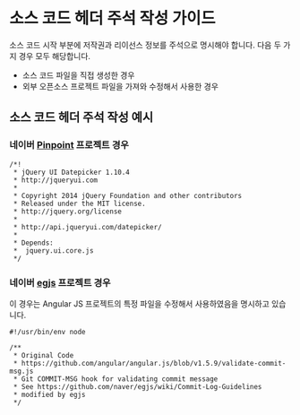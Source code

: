 # 소스 코드 헤더 주석 작성 가이드

소스 코드 시작 부분에 저작권과 리이선스 정보를 주석으로 명시해야 합니다. 다음 두 가지 경우 모두 해당합니다.
- 소스 코드 파일을 직접 생성한 경우
- 외부 오픈소스 프로젝트 파일을 가져와 수정해서 사용한 경우

## 소스 코드 헤더 주석 작성 예시

### 네이버 [Pinpoint](https://github.com/pinpoint-apm/pinpoint/blob/90c7603681a3fc310faead9ad47cc358ad49c04e/web/src/main/webapp/components/jquery-ui/ui/jquery.ui.datepicker.js) 프로젝트 경우

```
/*!
 * jQuery UI Datepicker 1.10.4
 * http://jqueryui.com
 *
 * Copyright 2014 jQuery Foundation and other contributors
 * Released under the MIT license.
 * http://jquery.org/license
 *
 * http://api.jqueryui.com/datepicker/
 *
 * Depends:
 *	jquery.ui.core.js
 */
```

### 네이버 [egjs](https://github.com/naver/egjs-rotate/blob/4c8711fd6e7b9f5592d3c872270f64b4aefb6763/config/validate-commit-msg.js) 프로젝트 경우

이 경우는 Angular JS 프로젝트의 특정 파일을 수정해서 사용하였음을 명시하고 있습니다.

```
#!/usr/bin/env node

/**
 * Original Code
 * https://github.com/angular/angular.js/blob/v1.5.9/validate-commit-msg.js
 * Git COMMIT-MSG hook for validating commit message
 * See https://github.com/naver/egjs/wiki/Commit-Log-Guidelines
 * modified by egjs
 */
```